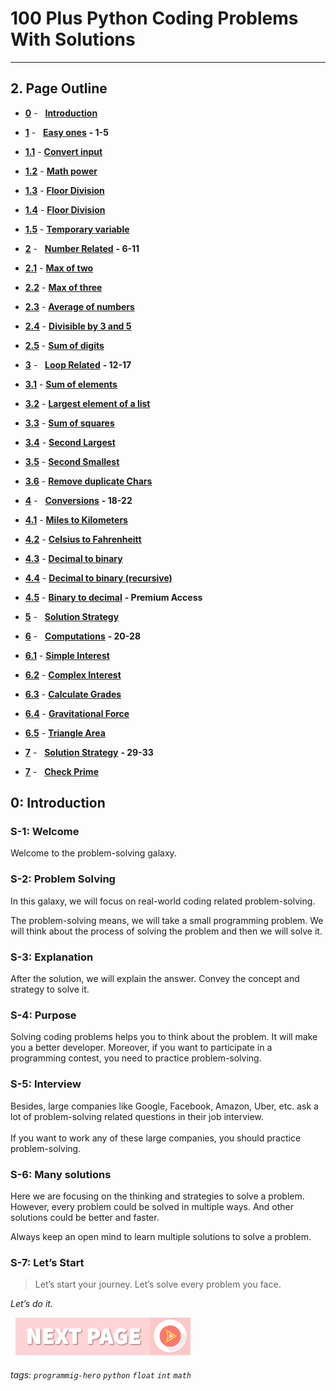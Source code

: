 # 100 Plus Python Coding Problems With Solutions
---

## 2. Page Outline

* **[0](Easy-ones/Math-Power.md "Introduction")** - &nbsp; **[Introduction](/Easy-ones/Math-Power.md)**

* **[1](# "Easy ones")** - &nbsp; **[Easy ones](/Easy-ones/User-input-to-Number.md)** **-  1-5**

* **[1.1](Easy-ones/User-input-to-Number.md "Convert input")** - **[Convert input](/Easy-ones/User-input-to-Number.md)**

* **[1.2](Easy-ones/Math-Power.md "Math power")** - **[Math power](/Easy-ones/Math-Power.md)**

* **[1.3](Easy-ones/Math-Power.md "Floor Division")** - **[Floor Division](/Easy-ones/Random-Number.md)**

* **[1.4](/Easy-ones/Floor-Division.md "Floor Division")** - **[Floor Division](/Easy-ones/Floor-Division.md)**

* **[1.5](Easy-ones/Temporary-variable.md "Temporary variable")** - **[Temporary variable](/Easy-ones/Temporary-variable.md)** 


* **[2](Number-Relate/Number-Related.md "Number Related")** - &nbsp; **[Number Related](/Number-Related/Number-Related.md)** **- 6-11**

* **[2.1](Number-Relate "Max of two")** - **[Max of two](/Number-Relate)**

* **[2.2](Number-Related/Math-Power.md "Max of three")** - **[Max of three](/Number-Related/User-input-to-Number.md)**

* **[2.3](Number-Related/Math-Power.md "Average of numbers")** - **[Average of numbers](/Number-Related/Math-Power.md)**

* **[2.4](Number-Related/Divisible-by-3-and-5.md "Divisible by 3 and 5")** - **[Divisible by 3 and 5](/Number-Related/Divisible-by-3-and-5.md)**

* **[2.5](Number-Related/Sum-of-digits.md "Sum of digits")** - **[Sum of digits](Loop-Related/Sum-of-digits.md)**


* **[3](Loop-Related/Coin-sum.md "Loop Related")** - &nbsp; **[Loop Related](/Loop-Related/Sum-of-digits.md)** **- 12-17**
  
* **[3.1](Loop-Related/Coin-sum.md "Sum of elements")** - **[Sum of elements](Loop-Related/Coin-sum.md)**

* **[3.2](Loop-Related/Largest-element-of-a-list.md "Largest element of a list")** - **[Largest element of a list](Loop-Related/Largest-element-of-a-list.md)**

* **[3.3](Loop-Related/Sum-of-squares.md "Sum of squares")** - **[Sum of squares](Loop-Related/Sum-of-squares.md)**

* **[3.4](Loop-Related/Second-Largest.md "Second Largest")** - **[Second Largest](Loop-Related/Second-Largest.md)**

* **[3.5](Loop-Related/Second-smallest.md "Second Smallest")** - **[Second Smallest](Loop-Related/Second-smallest.md)**

* **[3.6](Loop-Related/Remove-duplicate-Chars.md "Remove duplicate Chars")** - **[Remove duplicate Chars](Loop-Related/Remove-duplicate-Chars.md)**


* **[4](Conversions/Miles-to-Kilometers.md "Conversions")** - &nbsp; **[Conversions](/Conversions/Miles-to-Kilometers.md)** **- 18-22**
  
* **[4.1](Conversions/Celsius-to-Fahrenheit.md "Miles to Kilometers")** - **[Miles to Kilometers](Conversions/Celsius-to-Fahrenheit.md)**

* **[4.2](Conversions/Decimal-to-binary.md "Celsius to Fahrenheit")** - **[Celsius to Fahrenheitt](Conversions/Decimal-to-binary.md)**

* **[4.3](Conversions/Decimal-to-binary-recursive.md "Decimal to binary")** - **[Decimal to binary](Conversions/Decimal-to-binary-recursive.md)**

* **[4.4](Conversions/ "Decimal to binary (recursive)")** - **[Decimal to binary (recursive)](Conversions/)**

* **[4.5](https://play.google.com/store/apps/details?id=com.learnprogramming.codecamp "Binary to decimal")** - **[Binary to decimal](premium)** **- Premium Access**


* **[5](Solution-Strategy.md "Solution Strategy")** - &nbsp; **[Solution Strategy](Solution-Strategy.md)** 
  
* **[6](Computations/Simple-Interest.md "Computations")** - &nbsp; **[Computations](Computations/Simple-Interest.md)** **- 20-28**

* **[6.1](Computations/Simple-Interest.md "Simple Interest")** - **[Simple Interest](Computations/Simple-Interest.md)**

* **[6.2](Computations/Complex-Interest.md "Complex Interest")** - **[Complex Interest](Computations/Complex-Interest.md)**

* **[6.3](Computations/Calculate-Grades.md "Calculate Grades)")** - **[Calculate Grades](Computations/Calculate-Grades.md)**

* **[6.4](Computations/Gravitational-Force.md "Gravitational Force)")** - **[Gravitational Force](Computations/Gravitational-Force.md)**

* **[6.5](Computations/Triangle-Area.md "Triangle Area)")** - **[Triangle Area](Computations/Triangle-Area.md)**
  

* **[7](Solution-Strategy.md "Solution Strategy")** - &nbsp; **[Solution Strategy](Solution-Strategy.md)** **- 29-33**

* **[7](Solution-Strategy.md "Check Prime")** - &nbsp; **[Check Prime](Solution-Strategy.md)** 


## 0: Introduction

### S-1: Welcome
Welcome to the problem-solving galaxy. 

### S-2: Problem Solving
In this galaxy, we will focus on real-world coding related problem-solving. 

The problem-solving means, we will take a small programming problem. We will think about the process of solving the problem and then we will solve it. 

### S-3: Explanation
After the solution, we will explain the answer. Convey the concept and strategy to solve it. 

### S-4: Purpose
Solving coding problems helps you to think about the problem. It will make you a better developer. Moreover, if you want to participate in a programming contest, you need to practice problem-solving. 

### S-5: Interview
Besides, large companies like Google, Facebook, Amazon, Uber, etc. ask a lot of problem-solving related questions in their job interview.<br><br>If you want to work any of these large companies, you should practice problem-solving.


### S-6: Many solutions
Here we are focusing on the thinking and strategies to solve a problem. However, every problem could be solved in multiple ways. And other solutions could be better and faster. 

Always keep an open mind to learn multiple solutions to solve a problem.

### S-7: Let’s Start
> Let’s start your journey. Let’s solve every problem you face. 

*Let’s do it.*

&nbsp;
[![Next Page](assets/next-button.png)](Math-Power.md)
&nbsp;

###### tags: `programmig-hero` `python` `float` `int` `math`
